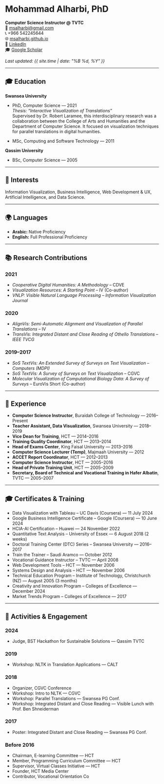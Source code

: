 # Mohammad Alharbi, PhD

**Computer Science Instructor @ TVTC**  
📧 [msalharbi@gmail.com](mailto:msalharbi@gmail.com)  
📞 +966 542245644  
🌐 [msalharbi.github.io](https://msalharbi.github.io)  
🔗 [LinkedIn](https://www.linkedin.com/in/ms-alharbi/)  
🎓 [Google Scholar](https://scholar.google.com/citations?user=kikFxDwAAAAJ&hl=en)

_Last updated: {{ site.time | date: "%B %d, %Y" }}_

---

## 🎓 Education

**Swansea University**  
- PhD, Computer Science — 2021  
  _Thesis: “Interactive Visualization of Translations”_  
  Supervised by Dr. Robert Laramee, this interdisciplinary research was a collaboration between the College of Arts and Humanities and the Department of Computer Science. It focused on visualization techniques for parallel translations in digital humanities.

- MSc, Computing and Software Technology — 2011

**Qassim University**  
- BSc, Computer Science — 2005

---

## 🧠 Interests

Information Visualization, Business Intelligence, Web Development & UX, Artificial Intelligence, and Data Science.

---

## 🌍 Languages

- **Arabic:** Native Proficiency  
- **English:** Full Professional Proficiency

---

## 📚 Research Contributions

### 2021
- *Cooperative Digital Humanities: A Methodology* – CDVE  
- *Visualization Resources: A Starting Point* – IV (Co-author)  
- *VNLP: Visible Natural Language Processing* – _Information Visualization Journal_

### 2020
- *AlignVis: Semi-Automatic Alignment and Visualization of Parallel Translations* – IV  
- *TransVis: Integrated Distant and Close Reading of Othello Translations* – _IEEE TVCG_

### 2019–2017
- *SoS TextVis: An Extended Survey of Surveys on Text Visualization* – _Computers (MDPI)_  
- *SoS TextVis: A Survey of Surveys on Text Visualization* – CGVC  
- *Molecular Visualization of Computational Biology Data: A Survey of Surveys* – EuroVis Short (Co-author)

---

## 💼 Experience

- **Computer Science Instructor**, Buraidah College of Technology — 2016–Present  
- **Teacher Assistant, Data Visualization**, Swansea University — 2018–2019  
- **Vice Dean for Training**, HCT — 2014–2016  
- **Training Quality Coordinator**, HCT — 2013–2014  
- **Head of Exams Center**, King Faisal University — 2013–2016  
- **Computer Science Lecturer (Temp)**, Majmaah University — 2012  
- **ACCET Report Coordinator**, HCT — 2012–2013  
- **Computer Science Instructor**, HCT — 2005–2016  
- **Head of Private Training Unit**, HCT — 2005–2009  
- **Secretary, Board of Technical and Vocational Training in Hafer Albatin**, TVTC — 2005–2007

---

## 🎓 Certificates & Training

- Data Visualization with Tableau – UC Davis (Coursera) — 11 July 2024  
- Google Business Intelligence Certificate – Google (Coursera) — 10 June 2024  
- HCIA-AI Certification – Huawei — 24 November 2022  
- Quantitative Text Analysis – University of Essex — 6 August 2018 (2 weeks)  
- Doctoral Training Center (DTC) Series – Swansea University — 2016–2017  
- Train the Trainer – Saudi Aramco — October 2012  
- Vocational Guidance Instructor – TVTC — April 2008  
- Web Development Tools – HCT — November 2006  
- Systems Design and Analysis – HCT — November 2006  
- Technical Education Program – Institute of Technology, Christchurch (NZ) — August 2005 (3 months)  
- Creativity and Innovation Program – Colleges of Excellence — December 2024  
- Market Trends Program – Colleges of Excellence — 2017

---

## 🎤 Activities & Engagement

### 2024
- Judge, BST Hackathon for Sustainable Solutions — Qassim TVTC

### 2019
- Workshop: NLTK in Translation Applications — CALT

### 2018
- Organizer, CGVC Conference  
- Workshop: Intro to NLTK — CGVC  
- Workshop: Parallel Translations — Swansea PG Conf.  
- Workshop: Integrated Distant and Close Reading — Visible Lunch with Prof. Ben Shneiderman

### 2017
- Poster: Integrated Distant and Close Reading — Swansea PG Conf.

### Before 2016
- Chairman, E-learning Committee — HCT  
- Member, Programming Curriculum Committee — HCT  
- Supervisor, Virtual Classes Initiative — HCT  
- Founder, HCT Media Center  
- Contributor, Vocational Orientation Co
